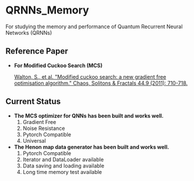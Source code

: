 # QRNNs_Memory

For studying the memory and performance of Quantum Recurrent Neural Networks (QRNNs)

## Reference Paper

* **For Modified Cuckoo Search (MCS)**

    [Walton, S., et al. "Modified cuckoo search: a new gradient free optimisation algorithm." Chaos, Solitons & Fractals 44.9 (2011): 710-718.](https://www.sciencedirect.com/science/article/abs/pii/S096007791100107X)

## Current Status

* **The MCS optimizer for QNNs has been built and works well.**
    1. Gradient Free
    2. Noise Resistance
    3. Pytorch Compatible
    4. Universal
* **The Henon map data generator has been built and works well.**
    1. Pytorch Compatible
    2. Iterator and DataLoader available
    3. Data saving and loading available
    4. Long time memory test available
